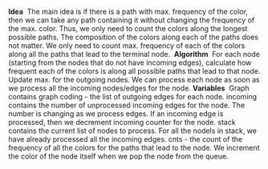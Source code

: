 **Idea**
​
The main idea is if there is a path with max. frequency of the color, then we can take any path containing it without changing the frequency of the max. color. Thus, we only need to count the colors along the longest possible paths.
The composition of the colors along each of the paths does not matter. We only need to count max. frequency of each of the colors along all the paths that lead to the terminal node.
​
**Algorithm**
​
For each node (starting from the nodes that do not have incoming edges), calculate how frequent each of the colors is along all possible paths that lead to that node. Update max. for the outgoing nodes. We can process each node as soon as we process all the incoming nodes/edges for the node.
​
**Variables**
​
Graph contains graph coding - the list of outgoing edges for each node.
incoming contains the number of unprocessed incoming edges for the node. The number is changing as we process edges. If an incoming edge is processed, then we decrement incoming counter for the node.
stack contains the current list of nodes to process. For all the nodels in stack, we have already processed all the incoming edges.
cnts - the count of the frequency of all the colors for the paths that lead to the node. We increment the color of the node itself when we pop the node from the queue.